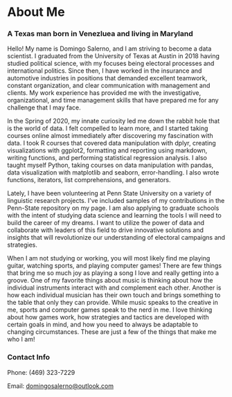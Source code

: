 # About Me

### A Texas man born in Venezluea and living in Maryland

Hello! My name is Domingo Salerno, and I am striving to become a data scientist. I graduated from the University of Texas at Austin in 2018 having studied political science, with my focuses being electoral processes and international politics. Since then, I have worked in the insurance and automotive industries in positions that demanded excellent teamwork, constant organization, and clear communication with management and clients. My work experience has provided me with the investigative, organizational, and time management skills that have prepared me for any challenge that I may face.

In the Spring of 2020, my innate curiosity led me down the rabbit hole that is the world of data. I felt compelled to learn more, and I started taking courses online almost immediately after discovering my fascination with data. I took R courses that covered data manipulation with dplyr, creating visualizations with ggplot2, formatting and reporting using markdown, writing functions, and performing statistical regression analysis. I also taught myself Python, taking courses on data manipulation with pandas, data visualization with matplotlib and seaborn, error-handling. I also wrote functions, iterators, list comprehensions, and generators.

Lately, I have been volunteering at Penn State University on a variety of linguistic research projects. I've included samples of my contributions in the Penn-State repository on my page. I am also applying to graduate schools with the intent of studying data science and learning the tools I will need to build the career of my dreams. I want to utilize the power of data and collaborate with leaders of this field to drive innovative solutions and insights that will revolutionize our understanding of electoral campaigns and strategies.

When I am not studying or working, you will most likely find me playing guitar, watching sports, and playing computer games! There are few things that bring me so much joy as playing a song I love and really getting into a groove. One of my favorite things about music is thinking about how the individual instruments interact with and complement each other. Another is how each individual musician has their own touch and brings something to the table that only they can provide. While music speaks to the creative in me, sports and computer games speak to the nerd in me. I love thinking about how games work, how strategies and tactics are developed with certain goals in mind, and how you need to always be adaptable to changing circumstances. These are just a few of the things that make me who I am!


### Contact Info
Phone: (469) 323-7229

Email: domingosalerno@outlook.com

<!---
DASalerno/DASalerno is a ✨ special ✨ repository because its `README.md` (this file) appears on your GitHub profile.
You can click the Preview link to take a look at your changes.
--->

